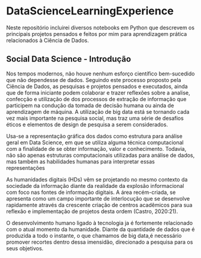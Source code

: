# DataScienceLearningExperience 

Neste repositório incluirei diversos notebooks em Python que descrevem os principais projetos pensados e feitos por mim para aprendizagem prática relacionados à Ciência de Dados.

## Social Data Science - Introdução

Nos tempos modernos, não houve nenhum esforço científico bem-sucedido que não dependesse de dados. Seguindo este processo proposto pela Ciência de Dados, as pesquisas e projetos pensados e executados, ainda que de forma iniciante podem colaborar e trazer reflexões sobre a analise, confecção e utilização de  dos processos de extração de informação que participem na condução da tomada de decisão humana ou ainda de aprendizagem de máquina. A utilização de big data está se tornando cada vez mais importante na pesquisa social, mas traz uma série de desafios éticos e elementos de design de pesquisa a serem considerados.

Usa-se a representação gráfica dos dados como estrutura para análise geral em Data Science, em que se utiliza   alguma   técnica   computacional   com   a   finalidade   de   se   obter   informação, valor   e conhecimento.  Todavia,  não  são apenas  estruturas  computacionais  utilizadas  para  análise  de dados, mas também as habilidades humanas para interpretar essas representações

As  humanidades  digitais (HDs)  vêm  se  projetando  no  mesmo  contexto  da  sociedade  da informação  diante  da  realidade  da  explosão  informacional  com  foco  nas  fontes  de  informação digitais.  A  área  recém-criada,  se  apresenta  como  um  campo  importante  de  interlocução  que  se desenvolve  rapidamente  através da  crescente criação de centros acadêmicos para sua  reflexão e implementação de projetos desta ordem (Castro, 2020:21).

O desenvolvimento humano ligado à tecnologia ja é fortemente relacionado com o atual momento da humanidade. Diante da quantidade de dados que é produzida a todo o instante, o que chamamos de big data,é necessário promover recortes dentro dessa imensidão, direcionado a pesquisa para os seus objetivos.

##
